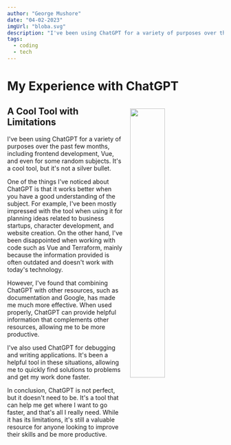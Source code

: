 ```yaml
---
author: "George Mushore"
date: "04-02-2023"
imgUrl: "bloba.svg"
description: "I've been using ChatGPT for a variety of purposes over the past few months, including frontend development, Vue, and even for some random subjects. It's a cool tool, but it's not a silver bullet."
tags:
  - coding
  - tech
---
```


# My Experience with ChatGPT

<img src="/img/_655e5d72-a180-4172-9c0e-6ebb60c370ac.jpeg" style="float:right; margin:1rem;"  width="40%"/>

## A Cool Tool with Limitations

I've been using ChatGPT for a variety of purposes over the past few months, including frontend development, Vue, and even for some random subjects. It's a cool tool, but it's not a silver bullet.

One of the things I've noticed about ChatGPT is that it works better when you have a good understanding of the subject. For example, I've been mostly impressed with the tool when using it for planning ideas related to business startups, character development, and website creation. On the other hand, I've been disappointed when working with code such as Vue and Terraform, mainly because the information provided is often outdated and doesn't work with today's technology.

However, I've found that combining ChatGPT with other resources, such as documentation and Google, has made me much more effective. When used properly, ChatGPT can provide helpful information that complements other resources, allowing me to be more productive.

I've also used ChatGPT for debugging and writing applications. It's been a helpful tool in these situations, allowing me to quickly find solutions to problems and get my work done faster.

In conclusion, ChatGPT is not perfect, but it doesn't need to be. It's a tool that can help me get where I want to go faster, and that's all I really need. While it has its limitations, it's still a valuable resource for anyone looking to improve their skills and be more productive.
